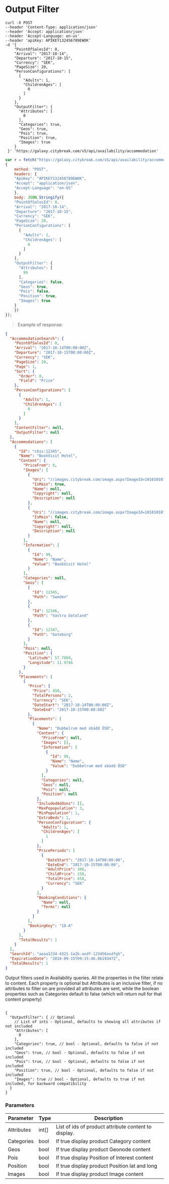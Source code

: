 # Output Filter

```shell
curl -X POST 
--header 'Content-Type: application/json' 
--header 'Accept: application/json' 
--header 'Accept-Language: en-us' 
--header 'apiKey: APIKEY132456789EWOK' 
-d '{
    "PointOfSalesId": 0,
    "Arrival": "2017-10-14",
    "Departure": "2017-10-15",
    "Currency": "SEK",
    "PageSize": 20,
    "PersonConfigurations": [
      {
        "Adults": 1,
        "ChildrenAges": [
          0
        ] 
      }
    ],
    "OutputFilter": { 
      "Attributes": [
        0
      ],
      "Categories": true,
      "Geos": true,
      "Pois": true,
      "Position": true,
      "Images": true
    }
 }' 'https://galaxy.citybreak.com/v5/api/availability/accommodation'
```

```javascript
var r = fetch("https://galaxy.citybreak.com/v5/api/availability/accommodation",
{
	method: "POST",
	headers: {
    "ApiKey": "APIKEY132456789EWOK",
    "Accept": "application/json",
    "Accept-Language": "en-US"
	},
	body: JSON.Stringify({
    "PointOfSalesId": 0,
    "Arrival": "2017-10-14",
    "Departure": "2017-10-15",
    "Currency": "SEK",
    "PageSize": 20,
    "PersonConfigurations": [
      {
        "Adults": 1,
        "ChildrenAges": [
          0
        ] 
      }
    ],
    "OutputFilter": { 
      "Attributes": [
        99
      ],
      "Categories": false,
      "Geos": true,
      "Pois": false,
      "Position": true,
      "Images": true
    }
	})  
});
```

> Example of response:

```json
{
  "AccommodationSearch": {
    "PointOfSalesId": 0,
    "Arrival": "2017-10-14T00:00:00Z",
    "Departure": "2017-10-15T00:00:00Z",
    "Currency": "SEK",
    "PageSize": 20,
    "Page": 1,
    "Sort": {
      "Order": 0,
      "Field": "Price"
    },
    "PersonConfigurations": [
      {
        "Adults": 1,
        "ChildrenAges": [
          0
        ]
      }
    ],
    "ContentFilter": null,
    "OutputFilter": null
  },
  "Accommodations": [
    {
      "Id": "cbis:12345",
      "Name": "BookVisit Hotel",
      "Content": {
        "PriceFrom": 0,
        "Images": [
          {
            "Uri": "//images.citybreak.com/image.aspx?ImageId=101010101",
            "IsMain": true,
            "Name": null,
            "Copyright": null,
            "Description": null
          },
          {
            "Uri": "//images.citybreak.com/image.aspx?ImageId=101010101",
            "IsMain": false,
            "Name": null,
            "Copyright": null,
            "Description": null
          }
        ],
        "Information": [
          {
            "Id": 99,
            "Name": "Name",
            "Value": "BookVisit Hotel"
          }
        ],
        "Categories": null,
        "Geos": [
          {
            "Id": 12345,
            "Path": "Sweden"
          },
          {
            "Id": 12346,
            "Path": "Vastra Gotaland"
          },
          {
            "Id": 12347,
            "Path": "Goteborg"
          }
        ],
        "Pois": null,
        "Position": {
          "Latitude": 57.7089,
          "Longitude": 11.9746
        }
      },
      "Placements": [
        {
          "Price": {
            "Price": 450,
            "TotalPersons": 2,
            "Currency": "SEK",
            "DateStart": "2017-10-14T00:00:00Z",
            "DateEnd": "2017-10-15T00:00:00Z"
          },
          "Placements": [
            {
              "Name": "Dubbelrum med xbädd ÖSD",
              "Content": {
                "PriceFrom": null,
                "Images": [],
                "Information": [
                  {
                    "Id": 99,
                    "Name": "Name",
                    "Value": "Dubbelrum med xbädd ÖSD"
                  }
                ],
                "Categories": null,
                "Geos": null,
                "Pois": null,
                "Position": null
              },
              "IncludedAddons": [],
              "MaxPopopulation": 3,
              "MinPopulation": 1,
              "ExtraBeds": 1,
              "PersonConfiguration": {
                "Adults": 1,
                "ChildrenAges": [
                  1
                ]
              },
              "PricePeriods": [
                {
                  "DateStart": "2017-10-14T00:00:00",
                  "DateEnd": "2017-10-15T00:00:00",
                  "AdultPrice": 300,
                  "ChildPrice": 150,
                  "TotalPrice": 450,
                  "Currency": "SEK"
                }
              ],
              "BookingConditions": {
                "Name": null,
                "Terms": null
              }
            }
          ],
          "BookingKey": "18-A"
        }
      ],
      "TotalResults": 1
    }
  ],
  "SearchId": "aaaa1234-4321-1a2b-asdf-123456asdfgh",
  "ExpirationDate": "2018-09-15T09:15:46.0619347Z",
  "TotalResults": 1
}
```

Output filters used in Availability queries. All the properties in the filter relate to content. Each property is optional but Attributes is an inclusive filter, if no attributes to filter on are provided all attributes are sent, while the boolean properties such as Categories default to false (which will return null for that content property)

<code class ="center-column">
{
  "OutputFilter": { // Optional
    // List of ints - Optional, defaults to showing all attributes if not included
    "Attributes": [ 
      0
    ],
    "Categories": true, // bool - Optional, defaults to false if not included
    "Geos": true, // bool - Optional, defaults to false if not included
    "Pois": true, // bool - Optional, defaults to false if not included
    "Position": true, // bool - Optional, defaults to false if not included
    "Images": true // bool - Optional, defaults to true if not included, for backward compatibility
  }
}
</code>

### Parameters

Parameter | Type | Description
--------- | ---- | -----------
Attributes | int[] | List of ids of product attribute content to display.
Categories | bool | If true display product Category content
Geos | bool | If true display product Geonode content
Pois | bool | If true display Position of Interest content
Position | bool | If true display product Position lat and long
Images | bool | If true display product Image content

